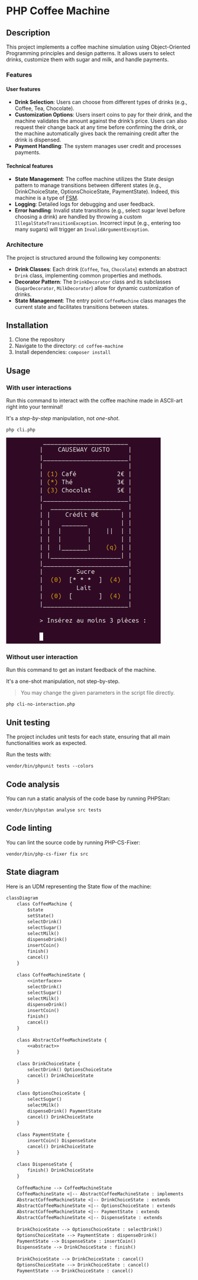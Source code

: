 # PHP Coffee Machine

## Description

This project implements a coffee machine simulation using Object-Oriented Programming principles and design patterns. It allows users to select drinks, customize them with sugar and milk, and handle payments.

### Features

#### User features

- **Drink Selection**: Users can choose from different types of drinks (e.g., Coffee, Tea, Chocolate).
- **Customization Options**: Users insert coins to pay for their drink, and the machine validates the amount against the drink’s price. Users can also request their change back at any time before confirming the drink, or the machine automatically gives back the remaining credit after the drink is dispensed.
- **Payment Handling**: The system manages user credit and processes payments.

#### Technical features

- **State Management**: The coffee machine utilizes the State design pattern to manage transitions between different states (e.g., DrinkChoiceState, OptionsChoiceState, PaymentState). Indeed, this machine is a type of [FSM](https://en.wikipedia.org/wiki/Finite-state_machine).
- **Logging**: Detailed logs for debugging and user feedback.
- **Error handling**: Invalid state transitions (e.g., select sugar level before choosing a drink) are handled by throwing a custom `IllegalStateTransitionException`. Incorrect input (e.g., entering too many sugars) will trigger an `InvalidArgumentException`.

### Architecture

The project is structured around the following key components:

- **Drink Classes**: Each drink (`Coffee`, `Tea`, `Chocolate`) extends an abstract `Drink` class, implementing common properties and methods.
- **Decorator Pattern**: The `DrinkDecorator` class and its subclasses (`SugarDecorator`, `MilkDecorator`) allow for dynamic customization of drinks.
- **State Management**: The entry point `CoffeeMachine` class manages the current state and facilitates transitions between states.

## Installation

1. Clone the repository
2. Navigate to the directory: `cd coffee-machine`
3. Install dependencies: `composer install`

## Usage

### With user interactions

Run this command to interact with the coffee machine made in ASCII-art right into your terminal!

It's a *step-by-step* manipulation, not *one-shot*.

```shell
php cli.php
```

![cli preview](docs/cli.png)

### Without user interaction

Run this command to get an instant feedback of the machine.

It's a one-shot manipulation, not step-by-step.

> You may change the given parameters in the script file directly.

```shell
php cli-no-interaction.php
```

## Unit testing

The project includes unit tests for each state, ensuring that all main functionalities work as expected.

Run the tests with:

```shell
vendor/bin/phpunit tests --colors
```

## Code analysis

You can run a static analysis of the code base by running PHPStan:

```shell
vendor/bin/phpstan analyse src tests
```

## Code linting

You can lint the source code by running PHP-CS-Fixer:

```shell
vendor/bin/php-cs-fixer fix src
```

## State diagram

Here is an UDM representing the State flow of the machine:

```mermaid
classDiagram
    class CoffeeMachine {
        $state
        setState()
        selectDrink()
        selectSugar()
        selectMilk()
        dispenseDrink()
        insertCoin()
        finish()
        cancel()
    }

    class CoffeeMachineState {
        <<interface>>
        selectDrink()
        selectSugar()
        selectMilk()
        dispenseDrink()
        insertCoin()
        finish()
        cancel()
    }

    class AbstractCoffeeMachineState {
        <<abstract>>
    }

    class DrinkChoiceState {
        selectDrink() OptionsChoiceState
        cancel() DrinkChoiceState
    }

    class OptionsChoiceState {
        selectSugar()
        selectMilk()
        dispenseDrink() PaymentState
        cancel() DrinkChoiceState
    }

    class PaymentState {
        insertCoin() DispenseState
        cancel() DrinkChoiceState
    }

    class DispenseState {
        finish() DrinkChoiceState
    }

    CoffeeMachine --> CoffeeMachineState
    CoffeeMachineState <|-- AbstractCoffeeMachineState : implements
    AbstractCoffeeMachineState <|-- DrinkChoiceState : extends
    AbstractCoffeeMachineState <|-- OptionsChoiceState : extends
    AbstractCoffeeMachineState <|-- PaymentState : extends
    AbstractCoffeeMachineState <|-- DispenseState : extends

    DrinkChoiceState --> OptionsChoiceState : selectDrink()
    OptionsChoiceState --> PaymentState : dispenseDrink()
    PaymentState --> DispenseState : insertCoin()
    DispenseState --> DrinkChoiceState : finish()

    DrinkChoiceState --> DrinkChoiceState : cancel()
    OptionsChoiceState --> DrinkChoiceState : cancel()
    PaymentState --> DrinkChoiceState : cancel()
```
